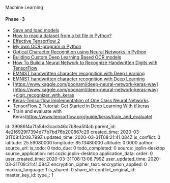 Machine Learning

#### Phase -3 
+ [Save and load models](https://www.tensorflow.org/tutorials/keras/save_and_load#save_the_entire_model)
+ [How to read a dataset from a txt file in Python?](https://stackoverflow.com/questions/25013792/how-to-read-a-dataset-from-a-txt-file-in-python)
+ [Effective Tensorflow 2](https://www.tensorflow.org/guide/effective_tf2)
+ [My own OCR-program in Python](https://stackoverflow.com/questions/1989987/my-own-ocr-program-in-python)
+ [Optical Character Recognition using Neural Networks in Python](https://stackoverflow.com/questions/44274668/optical-character-recognition-using-neural-networks-in-python)
+ [Building Custom Deep Learning Based OCR models](https://nanonets.com/blog/attention-ocr-for-text-recogntion/#building-your-own-attention-ocr-model)
+ [How To Build a Neural Network to Recognize Handwritten Digits with TensorFlow](https://www.digitalocean.com/community/tutorials/how-to-build-a-neural-network-to-recognize-handwritten-digits-with-tensorflow)
+ [EMNIST handwritten character recognition with Deep Learning](https://medium.com/@mrkardostamas/emnist-handwritten-character-recognition-with-deep-learning-b5d61ac1aab7)
+ [EMNIST handwritten character recognition with Deep Learning](https://medium.com/@mrkardostamas/emnist-handwritten-character-recognition-with-deep-learning-b5d61ac1aab7)
+ [https://www.kaggle.com/poonaml/deep-neural-network-keras-way](https://www.kaggle.com/poonaml/deep-neural-network-keras-way)
+[digit_recognizer_with_keras](https://www.kaggle.com/ravirajsinh45/digit-recognizer-with-keras)
+ [Keras-Tensorflow Implementation of One Class Neural Networks](https://github.com/raghavchalapathy/oc-nn)
+ [TensorFlow 2 Tutorial: Get Started in Deep Learning With tf.keras](https://machinelearningmastery.com/tensorflow-tutorial-deep-learning-with-tf-keras/)
+ Train and evaluate with Keras(https://www.tensorflow.org/guide/keras/train_and_evaluate)

id: 39086f4a7fa54e3cacb46c7b8ea5f4cb
parent_id: 4e2f6929f7394d77b7bd76b200867c29
created_time: 2020-03-31T08:13:08.799Z
updated_time: 2020-03-31T08:21:41.084Z
is_conflict: 0
latitude: 25.59080000
longitude: 85.13480000
altitude: 0.0000
author: 
source_url: 
is_todo: 0
todo_due: 0
todo_completed: 0
source: joplin-desktop
source_application: net.cozic.joplin-desktop
application_data: 
order: 0
user_created_time: 2020-03-31T08:13:08.799Z
user_updated_time: 2020-03-31T08:21:41.084Z
encryption_cipher_text: 
encryption_applied: 0
markup_language: 1
is_shared: 0
share_id: 
conflict_original_id: 
master_key_id: 
type_: 1